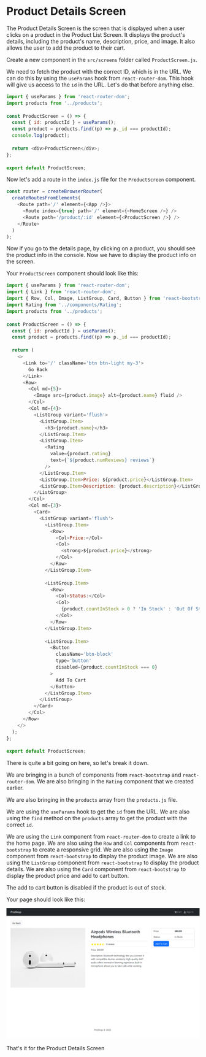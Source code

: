 # Product Details Screen

The Product Details Screen is the screen that is displayed when a user clicks on a product in the Product List Screen. It displays the product's details, including the product's name, description, price, and image. It also allows the user to add the product to their cart.

Create a new component in the `src/screens` folder called `ProductScreen.js`.

We need to fetch the product with the correct ID, which is in the URL. We can do this by using the `useParams` hook from `react-router-dom`. This hook will give us access to the `id` in the URL. Let's do that before anything else.

```js
import { useParams } from 'react-router-dom';
import products from '../products';

const ProductScreen = () => {
  const { id: productId } = useParams();
  const product = products.find((p) => p._id === productId);
  console.log(product);

  return <div>ProductScreen</div>;
};

export default ProductScreen;
```

Now let's add a route in the `index.js` file for the `ProductScreen` component.

```js
const router = createBrowserRouter(
  createRoutesFromElements(
    <Route path='/' element={<App />}>
      <Route index={true} path='/' element={<HomeScreen />} />
      <Route path='/product/:id' element={<ProductScreen />} />
    </Route>
  )
);
```

Now if you go to the details page, by clicking on a product, you should see the product info in the console. Now we have to display the product info on the screen.

Your `ProductScreen` component should look like this:

```js
import { useParams } from 'react-router-dom';
import { Link } from 'react-router-dom';
import { Row, Col, Image, ListGroup, Card, Button } from 'react-bootstrap';
import Rating from '../components/Rating';
import products from '../products';

const ProductScreen = () => {
  const { id: productId } = useParams();
  const product = products.find((p) => p._id === productId);

  return (
    <>
      <Link to='/' className='btn btn-light my-3'>
        Go Back
      </Link>
      <Row>
        <Col md={5}>
          <Image src={product.image} alt={product.name} fluid />
        </Col>
        <Col md={4}>
          <ListGroup variant='flush'>
            <ListGroup.Item>
              <h3>{product.name}</h3>
            </ListGroup.Item>
            <ListGroup.Item>
              <Rating
                value={product.rating}
                text={`${product.numReviews} reviews`}
              />
            </ListGroup.Item>
            <ListGroup.Item>Price: ${product.price}</ListGroup.Item>
            <ListGroup.Item>Description: {product.description}</ListGroup.Item>
          </ListGroup>
        </Col>
        <Col md={3}>
          <Card>
            <ListGroup variant='flush'>
              <ListGroup.Item>
                <Row>
                  <Col>Price:</Col>
                  <Col>
                    <strong>${product.price}</strong>
                  </Col>
                </Row>
              </ListGroup.Item>

              <ListGroup.Item>
                <Row>
                  <Col>Status:</Col>
                  <Col>
                    {product.countInStock > 0 ? 'In Stock' : 'Out Of Stock'}
                  </Col>
                </Row>
              </ListGroup.Item>

              <ListGroup.Item>
                <Button
                  className='btn-block'
                  type='button'
                  disabled={product.countInStock === 0}
                >
                  Add To Cart
                </Button>
              </ListGroup.Item>
            </ListGroup>
          </Card>
        </Col>
      </Row>
    </>
  );
};

export default ProductScreen;
```

There is quite a bit going on here, so let's break it down.

We are bringing in a bunch of components from `react-bootstrap` and `react-router-dom`. We are also bringing in the `Rating` component that we created earlier.

We are also bringing in the `products` array from the `products.js` file.

We are using the `useParams` hook to get the `id` from the URL. We are also using the `find` method on the `products` array to get the product with the correct `id`.

We are using the `Link` component from `react-router-dom` to create a link to the home page. We are also using the `Row` and `Col` components from `react-bootstrap` to create a responsive grid. We are also using the `Image` component from `react-bootstrap` to display the product image. We are also using the `ListGroup` component from `react-bootstrap` to display the product details. We are also using the `Card` component from `react-bootstrap` to display the product price and add to cart button.

The add to cart button is disabled if the product is out of stock.

Your page should look like this:

<img src="./images/details-page.png" width="600">

That's it for the Product Details Screen
